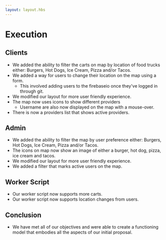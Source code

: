 ```yaml
---
layout: layout.hbs
---
```


# Execution

## Clients
* We added the ability to filter the carts on map by location of food trucks either: Burgers, Hot Dogs, Ice Cream, Pizza and/or Tacos.
* We added a way for users to change their location on the map using a form.
	* This involved adding users to the firebaseio once they've logged in through git.
* We modified our layout for more user friendly experience.
* The map now uses icons to show different providers
	* Username are also now displayed on the map with a mouse-over.
* There is now a providers list that shows active providers.


## Admin
* We added the ability to filter the map by user preference either: Burgers, Hot Dogs, Ice Cream, Pizza and/or Tacos.
* The icons on map now show an image of either a burger, hot dog, pizza, ice cream and tacos.
* We modified our layout for more user friendly experience.
* We added a filter that marks active users on the map.

## Worker Script
* Our worker script now supports more carts.
* Our worker script now supports location changes from users.


## Conclusion
* We have met all of our objectives and were able to create a functioning model that embodies all the aspects of our initial proposal.
